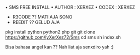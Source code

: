 • SMS FREE INSTALL 
• AUTHOR : XERXEZ
• CODEX  : XERXEZ
 - R3CODE ?? MATI AJA SONO
 - REEDIT ?? GELUD AJA

pkg install python python2 php git
git clone https://github.com/IyXerXez72/Sms
cd sms
sh index.sh

Bisa bahasa angel kan ?? Nah liat aja senxdiro yah :)
